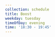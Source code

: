```yaml
---
collection: schedule
title: Boost
weekday: tuesday
timeOfDay: evening
time: '18:30 - 19:45'
---
```

